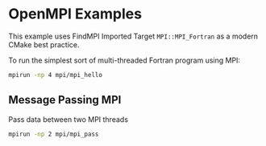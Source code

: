 # OpenMPI Examples

This example uses FindMPI Imported Target `MPI::MPI_Fortran` as a modern CMake best practice.

To run the simplest sort of multi-threaded Fortran program using MPI:

```sh
mpirun -np 4 mpi/mpi_hello
```

## Message Passing MPI

Pass data between two MPI threads

```sh
mpirun -np 2 mpi/mpi_pass
```
